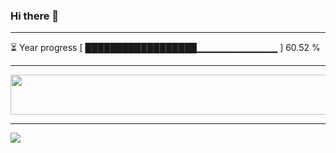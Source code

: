 ### Hi there 👋
---
⏳ Year progress [ ██████████████████▁▁▁▁▁▁▁▁▁▁▁▁ ] 60.52 %

---

<a href="https://dev.chrisewart.com/spotify?open">
    <img src="https://dev.chrisewart.com/spotify" width="540" height="64">
</a> 


---
![](https://komarev.com/ghpvc/?username=ChrisE217&color=656d6f&abbreviated=true&label=Views&style=for-the-badge)

